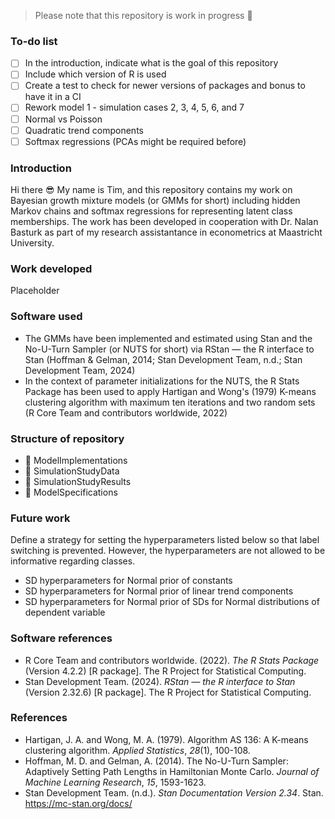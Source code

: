 > Please note that this repository is work in progress :hammer:

### To-do list
- [ ] In the introduction, indicate what is the goal of this repository
- [ ] Include which version of R is used
- [ ] Create a test to check for newer versions of packages and bonus to have it in a CI
- [ ] Rework model 1 - simulation cases 2, 3, 4, 5, 6, and 7
- [ ] Normal vs Poisson
- [ ] Quadratic trend components
- [ ] Softmax regressions (PCAs might be required before)

### Introduction
Hi there :sunglasses: My name is Tim, and this repository contains my work on Bayesian growth mixture models (or GMMs for short) including hidden Markov chains and softmax regressions for representing latent class memberships. The work has been developed in cooperation with Dr. Nalan Basturk as part of my research assistantance in econometrics at Maastricht University.

### Work developed
Placeholder

### Software used
* The GMMs have been implemented and estimated using Stan and the No-U-Turn Sampler (or NUTS for short) via RStan — the R interface to Stan (Hoffman & Gelman, 2014; Stan Development Team, n.d.; Stan Development Team, 2024)
* In the context of parameter initializations for the NUTS, the R Stats Package has been used to apply Hartigan and Wong's (1979) K-means clustering algorithm with maximum ten iterations and two random sets (R Core Team and contributors worldwide, 2022)

### Structure of repository
* :file_folder: ModelImplementations
* :file_folder: SimulationStudyData
* :file_folder: SimulationStudyResults
* :page_facing_up: ModelSpecifications

### Future work
Define a strategy for setting the hyperparameters listed below so that label switching is prevented. However, the hyperparameters are not allowed to be informative regarding classes.
* SD hyperparameters for Normal prior of constants
* SD hyperparameters for Normal prior of linear trend components
* SD hyperparameters for Normal prior of SDs for Normal distributions of dependent variable

### Software references
* R Core Team and contributors worldwide. (2022). *The R Stats Package* (Version 4.2.2) [R package]. The R Project for Statistical Computing.
* Stan Development Team. (2024). *RStan — the R interface to Stan* (Version 2.32.6) [R package]. The R Project for Statistical Computing.

### References
* Hartigan, J. A. and Wong, M. A. (1979). Algorithm AS 136: A K-means clustering algorithm. *Applied Statistics*, *28*(1), 100-108.
* Hoffman, M. D. and Gelman, A. (2014). The No-U-Turn Sampler: Adaptively Setting Path Lengths in Hamiltonian Monte Carlo. *Journal of Machine Learning Research*, *15*, 1593-1623. 
* Stan Development Team. (n.d.). *Stan Documentation Version 2.34*. Stan. https://mc-stan.org/docs/


